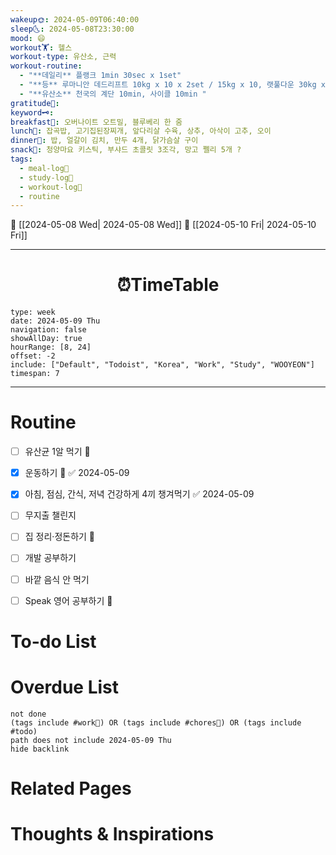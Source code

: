```yaml
---
wakeup🌞: 2024-05-09T06:40:00
sleep🌜: 2024-05-08T23:30:00
mood: 😄
workout🏋️: 헬스
workout-type: 유산소, 근력
workout-routine:
  - "**데일리** 플랭크 1min 30sec x 1set"
  - "**등** 루마니안 데드리프트 10kg x 10 x 2set / 15kg x 10, 랫풀다운 30kg x 10 x 3set"
  - "**유산소** 천국의 계단 10min, 사이클 10min "
gratitude🙏: 
keyword🗝️: 
breakfast🍳: 오버나이트 오트밀, 블루베리 한 줌
lunch🍚: 잡곡밥, 고기집된장찌개, 앞다리살 수육, 상추, 아삭이 고추, 오이
dinner🥗: 밥, 얼갈이 김치, 만두 4개, 닭가슴살 구이
snack🍬: 청양마요 키스틱, 부샤드 초콜릿 3조각, 망고 쩰리 5개 ?
tags:
  - meal-log📝
  - study-log📓
  - workout-log💪
  - routine
---
```


🔺 [[2024-05-08 Wed| 2024-05-08 Wed]]
🔻 [[2024-05-10 Fri| 2024-05-10 Fri]]
___
<h1> <center>⏰TimeTable </center> </h1>

```gEvent
type: week
date: 2024-05-09 Thu
navigation: false
showAllDay: true
hourRange: [8, 24]
offset: -2
include: ["Default", "Todoist", "Korea", "Work", "Study", "WOOYEON"]
timespan: 7
```

--- 


# Routine 

- [ ] 유산균 1알 먹기 🔼 
- [x] 운동하기 🔼 ✅ 2024-05-09
- [x] 아침, 점심, 간식, 저녁 건강하게 4끼 챙겨먹기 ✅ 2024-05-09
- [ ] 무지출 챌린지 
- [ ] 집 정리·정돈하기 🔼
- [ ] 개발 공부하기
- [ ] 바깥 음식 안 먹기 
- [ ] Speak 영어 공부하기 🔼 


# To-do List


# Overdue List
```tasks
not done
(tags include #work💼) OR (tags include #chores🧺) OR (tags include #todo)
path does not include 2024-05-09 Thu
hide backlink
```

# Related Pages



# Thoughts & Inspirations

